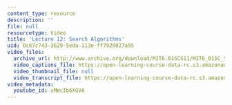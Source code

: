 ```yaml
---
content_type: resource
description: ''
file: null
resourcetype: Video
title: 'Lecture 12: Search Algorithms'
uid: 0c67c743-3629-5eda-113e-ff7926027a95
video_files:
  archive_url: http://www.archive.org/download/MIT6.01SCS11/MIT6_01SC_S11_lec12_300k.mp4
  video_captions_file: https://open-learning-course-data-rc.s3.amazonaws.com/6-01sc-introduction-to-electrical-engineering-and-computer-science-i-spring-2011/1f1df91dde0e56889788552daada5611_xMWcIb6XGVA.vtt
  video_thumbnail_file: null
  video_transcript_file: https://open-learning-course-data-rc.s3.amazonaws.com/6-01sc-introduction-to-electrical-engineering-and-computer-science-i-spring-2011/98f1007061de053f9b114a19af0569ad_xMWcIb6XGVA.pdf
video_metadata:
  youtube_id: xMWcIb6XGVA
---
```

